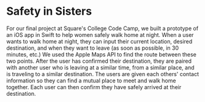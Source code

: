 # Safety in Sisters

For our final project at Square's College Code Camp, we built a prototype of an iOS app in Swift to help women safely walk home at night. When a user wants to walk home at night, they can input their current location, desired destination, and when they want to leave (as soon as possible, in 30 minutes, etc.) We used the Apple Maps API to find the route between these two points. After the user has confirmed their destination, they are paired with another user who is leaving at a similar time, from a similar place, and is traveling to a similar destination. The users are given each others' contact information so they can find a mutual place to meet and walk home together. Each user can then confirm they have safely arrived at their destination.
